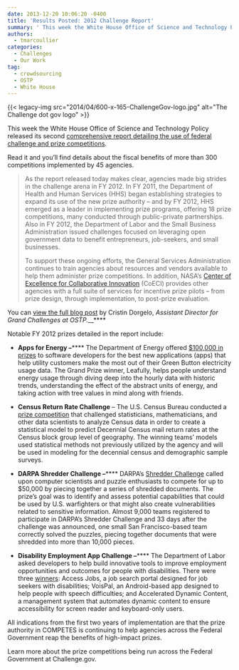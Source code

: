 ```yaml
---
date: 2013-12-20 10:06:20 -0400
title: 'Results Posted: 2012 Challenge Report'
summary: ' This week the White House Office of Science and Technology Policy released its second comprehensive report detailing the use of federal challenge and prize competitions. Read it and you&rsquo;ll find details about the fiscal benefits of more than 300 competitions implemented by 45 agencies. As the report'
authors:
  - tmarcoullier
categories:
  - Challenges
  - Our Work
tag:
  - crowdsourcing
  - OSTP
  - White House
---
```


{{< legacy-img src="2014/04/600-x-165-ChallengeGov-logo.jpg" alt="The Challenge dot gov logo" >}}

This week the White House Office of Science and Technology Policy released its second <a title="2012 COMPETES report to congress" href="http://www.whitehouse.gov/blog/2013/12/17/continued-progress-engaging-citizen-solvers-through-prizes" target="_blank">comprehensive report detailing the use of federal challenge and prize competitions</a>.

Read it and you’ll find details about the fiscal benefits of more than 300 competitions implemented by 45 agencies.

> As the report released today makes clear, agencies made big strides in the challenge arena in FY 2012. In FY 2011, the Department of Health and Human Services (HHS) began establishing strategies to expand its use of the new prize authority – and by FY 2012, HHS emerged as a leader in implementing prize programs, offering 18 prize competitions, many conducted through public-private partnerships. Also in FY 2012, the Department of Labor and the Small Business Administration issued challenges focused on leveraging open government data to benefit entrepreneurs, job-seekers, and small businesses.
> 
> To support these ongoing efforts, the General Services Administration  continues to train agencies about resources and vendors available to help them administer prize competitions. In addition, NASA’s <a href="http://www.nasa.gov/offices/COECI/" target="_blank">Center of Excellence for Collaborative Innovation</a> (CoECI) provides other agencies with a full suite of services for incentive prize pilots – from prize design, through implementation, to post-prize evaluation.

You can <a href="http://www.whitehouse.gov/blog/2013/12/17/continued-progress-engaging-citizen-solvers-through-prizes" target="_blank">view the full blog post</a> by Cristin Dorgelo, _Assistant Director for Grand Challenges at OSTP.___**** 

Notable FY 2012 prizes detailed in the report include:

  * **Apps for Energy –****** The Department of Energy offered <a href="http://appsforenergy.challenge.gov/" target="_blank">$100,000 in prizes</a> to software developers for the best new applications (apps) that help utility customers make the most out of their Green Button electricity usage data. The Grand Prize winner, Leafully, helps people understand energy usage through diving deep into the hourly data with historic trends, understanding the effect of the abstract units of energy, and taking action with tree values in mind along with friends.

  * **Census Return Rate Challenge** – The U.S. Census Bureau conducted a <a href="http://www.kaggle.com/c/us-census-challenge" target="_blank">prize competition</a> that challenged statisticians, mathematicians, and other data scientists to analyze Census data in order to create a statistical model to predict Decennial Census mail return rates at the Census block group level of geography. The winning teams’ models used statistical methods not previously utilized by the agency and will be used in modeling for the decennial census and demographic sample surveys.

  * **DARPA Shredder Challenge –****** DARPA’s <a href="http://www.darpa.mil/NewsEvents/Releases/2011/12/02_.aspx" target="_blank">Shredder Challenge</a> called upon computer scientists and puzzle enthusiasts to compete for up to $50,000 by piecing together a series of shredded documents. The prize’s goal was to identify and assess potential capabilities that could be used by U.S. warfighters or that might also create vulnerabilities related to sensitive information. Almost 9,000 teams registered to participate in DARPA’s Shredder Challenge and 33 days after the challenge was announced, one small San Francisco-based team correctly solved the puzzles, piecing together documents that were shredded into more than 10,000 pieces.

  * **Disability Employment App Challenge –****** The Department of Labor asked developers to help build innovative tools to improve employment opportunities and outcomes for people with disabilities. There were three <a href="http://disability.challenge.gov/" target="_blank">winners</a>: Access Jobs, a job search portal designed for job seekers with disabilities; VoisPal, an Android-based app designed to help people with speech difficulties; and Accelerated Dynamic Content, a management system that automates dynamic content to ensure accessibility for screen reader and keyboard-only users.

All indications from the first two years of implementation are that the prize authority in COMPETES is continuing to help agencies across the Federal Government reap the benefits of high-impact prizes.

Learn more about the prize competitions being run across the Federal Government at Challenge.gov.

 
